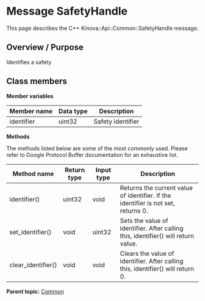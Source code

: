 # Message SafetyHandle

This page describes the C++ Kinova::Api::Common::SafetyHandle message.

## Overview / Purpose

Identifies a safety

## Class members

 **Member variables** 

|Member name|Data type|Description|
|-----------|---------|-----------|
|identifier|uint32|Safety identifier|

 **Methods** 

The methods listed below are some of the most commonly used. Please refer to Google Protocol Buffer documentation for an exhaustive list.

|Method name|Return type|Input type|Description|
|-----------|-----------|----------|-----------|
|identifier\(\)|uint32|void|Returns the current value of identifier. If the identifier is not set, returns 0.|
|set\_identifier\(\)|void|uint32|Sets the value of identifier. After calling this, identifier\(\) will return value.|
|clear\_identifier\(\)|void|void|Clears the value of identifier. After calling this, identifier\(\) will return 0.|

**Parent topic:** [Common](../references/summary_Common.md)

